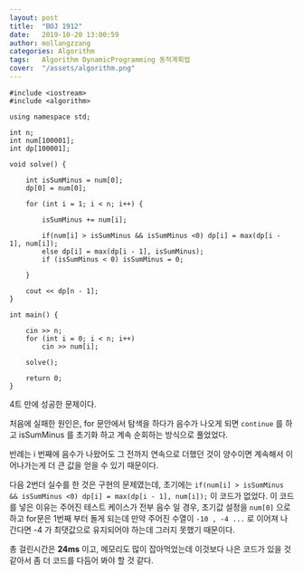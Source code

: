 ```yaml
---
layout: post
title:  "BOJ 1912"
date:   2019-10-20 13:00:59
author: mollangzzang
categories: Algorithm
tags:	Algorithm DynamicProgramming 동적계획법
cover:  "/assets/algorithm.png"
---
```


```
#include <iostream>
#include <algorithm>

using namespace std;

int n;
int num[100001];
int dp[100001];

void solve() {

	int isSumMinus = num[0];
	dp[0] = num[0];

	for (int i = 1; i < n; i++) {

		isSumMinus += num[i];
	
		if(num[i] > isSumMinus && isSumMinus <0) dp[i] = max(dp[i - 1], num[i]);
		else dp[i] = max(dp[i - 1], isSumMinus);
		if (isSumMinus < 0) isSumMinus = 0;
		
	}

	cout << dp[n - 1];
}

int main() {

	cin >> n;
	for (int i = 0; i < n; i++) 
		cin >> num[i];
	
	solve();

	return 0;
}
```

4트 만에 성공한 문제이다.

처음에 실패한 원인은, for 문안에서 탐색을 하다가 음수가 나오게 되면 `continue` 를 하고 isSumMinus 를 초기화 하고 계속 순회하는 방식으로 풀었었다.

반례는 i 번째에 음수가 나왔어도 그 전까지 연속으로 더했던 것이 양수이면 계속해서 이어나가는게 더 큰 값을 얻을 수 있기 때문이다.

다음 2번더 실수를 한 것은 구현의 문제였는데, 초기에는
`if(num[i] > isSumMinus && isSumMinus <0) dp[i] = max(dp[i - 1], num[i]);` 이 코드가 없었다. 이 코드를 넣은 이유는 주어진 테스트 케이스가 전부 음수 일 경우, 초기값 설정을 `num[0]` 으로 하고 for문은 1번째 부터 돌게 되는데 만약 주어진 수열이 `-10 , -4 ...` 로 이어져 나간다면 -4 가 최댓값으로 유지되어야 하는데 그러지 못했기 때문이다.

총 걸린시간은 **24ms** 이고, 메모리도 많이 잡아먹었는데 이것보다 나은 코드가 있을 것 같아서 좀 더 코드를 다듬어 봐야 할 것 같다.